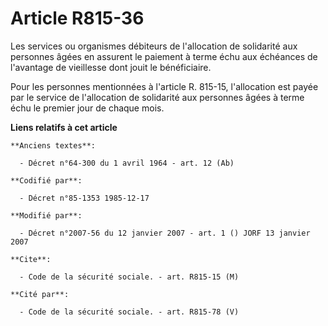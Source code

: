 # Article R815-36

Les services ou organismes débiteurs de l'allocation de solidarité aux personnes âgées en assurent le paiement à terme échu
aux échéances de l'avantage de vieillesse dont jouit le bénéficiaire.

Pour les personnes mentionnées à l'article R. 815-15, l'allocation est payée par le service de l'allocation de solidarité aux
personnes âgées à terme échu le premier jour de chaque mois.

**Liens relatifs à cet article**

	**Anciens textes**:

	  - Décret n°64-300 du 1 avril 1964 - art. 12 (Ab)

	**Codifié par**:

	  - Décret n°85-1353 1985-12-17

	**Modifié par**:

	  - Décret n°2007-56 du 12 janvier 2007 - art. 1 () JORF 13 janvier 2007

	**Cite**:

	  - Code de la sécurité sociale. - art. R815-15 (M)

	**Cité par**:

	  - Code de la sécurité sociale. - art. R815-78 (V)
